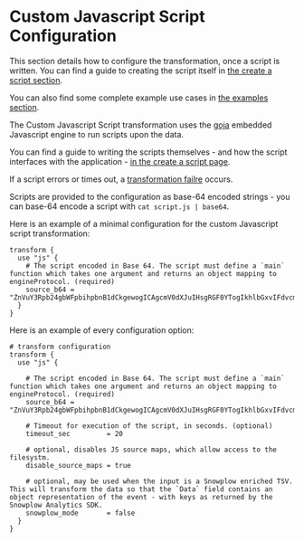 # Custom Javascript Script Configuration

This section details how to configure the transformation, once a script is written. You can find a guide to creating the script itself in [the create a script section](./create-a-script.md).

You can also find some complete example use cases in [the examples section](./examples/).

The Custom Javascript Script transformation uses the [goja](https://pkg.go.dev/github.com/dop251/goja) embedded Javascript engine to run scripts upon the data.

You can find a guide to writing the scripts themselves - and how the script interfaces with the application - [in the create a script page](./create-a-script.md).

If a script errors or times out, a [transformation failre](../../../concepts/failure-model.md) occurs.

Scripts are provided to the configuration as base-64 encoded strings - you can base-64 encode a script with `cat script.js | base64`.

Here is an example of a minimal configuration for the custom Javascript script transformation:

```hcl
transform {
  use "js" {
    # The script encoded in Base 64. The script must define a `main` function which takes one argument and returns an object mapping to engineProtocol. (required)
    source_b64 = "ZnVuY3Rpb24gbWFpbihpbnB1dCkgewogICAgcmV0dXJuIHsgRGF0YTogIkhlbGxvIFdvcmxkIiB9Cn0="
  }
}
```

Here is an example of every configuration option:

```hcl
# transform configuration
transform {
  use "js" {

    # The script encoded in Base 64. The script must define a `main` function which takes one argument and returns an object mapping to engineProtocol. (required) 
    source_b64 = "ZnVuY3Rpb24gbWFpbihpbnB1dCkgewogICAgcmV0dXJuIHsgRGF0YTogIkhlbGxvIFdvcmxkIiB9Cn0="

    # Timeout for execution of the script, in seconds. (optional)
    timeout_sec         = 20

    # optional, disables JS source maps, which allow access to the filesystm. 
    disable_source_maps = true

    # optional, may be used when the input is a Snowplow enriched TSV. This will transform the data so that the `Data` field contains an object representation of the event - with keys as returned by the Snowplow Analytics SDK.
    snowplow_mode       = false
  }
}
```
